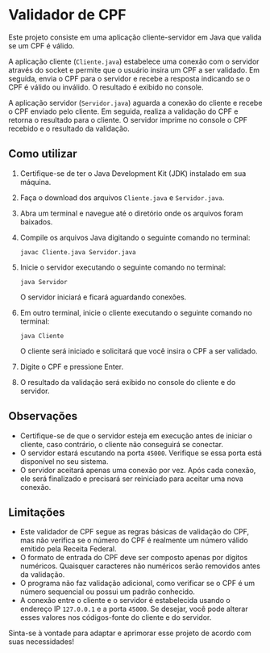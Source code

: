 # Validador de CPF

Este projeto consiste em uma aplicação cliente-servidor em Java que valida se um CPF é válido.

A aplicação cliente (`Cliente.java`) estabelece uma conexão com o servidor através do socket e permite que o usuário insira um CPF a ser validado. Em seguida, envia o CPF para o servidor e recebe a resposta indicando se o CPF é válido ou inválido. O resultado é exibido no console.

A aplicação servidor (`Servidor.java`) aguarda a conexão do cliente e recebe o CPF enviado pelo cliente. Em seguida, realiza a validação do CPF e retorna o resultado para o cliente. O servidor imprime no console o CPF recebido e o resultado da validação.

## Como utilizar

1. Certifique-se de ter o Java Development Kit (JDK) instalado em sua máquina.
2. Faça o download dos arquivos `Cliente.java` e `Servidor.java`.
3. Abra um terminal e navegue até o diretório onde os arquivos foram baixados.
4. Compile os arquivos Java digitando o seguinte comando no terminal:

   ```shell
   javac Cliente.java Servidor.java
   ```

5. Inicie o servidor executando o seguinte comando no terminal:

   ```shell
   java Servidor
   ```

   O servidor iniciará e ficará aguardando conexões.

6. Em outro terminal, inicie o cliente executando o seguinte comando no terminal:

   ```shell
   java Cliente
   ```

   O cliente será iniciado e solicitará que você insira o CPF a ser validado.

7. Digite o CPF e pressione Enter.
8. O resultado da validação será exibido no console do cliente e do servidor.

## Observações

- Certifique-se de que o servidor esteja em execução antes de iniciar o cliente, caso contrário, o cliente não conseguirá se conectar.
- O servidor estará escutando na porta `45000`. Verifique se essa porta está disponível no seu sistema.
- O servidor aceitará apenas uma conexão por vez. Após cada conexão, ele será finalizado e precisará ser reiniciado para aceitar uma nova conexão.

## Limitações

- Este validador de CPF segue as regras básicas de validação do CPF, mas não verifica se o número do CPF é realmente um número válido emitido pela Receita Federal.
- O formato de entrada do CPF deve ser composto apenas por dígitos numéricos. Quaisquer caracteres não numéricos serão removidos antes da validação.
- O programa não faz validação adicional, como verificar se o CPF é um número sequencial ou possui um padrão conhecido.
- A conexão entre o cliente e o servidor é estabelecida usando o endereço IP `127.0.0.1` e a porta `45000`. Se desejar, você pode alterar esses valores nos códigos-fonte do cliente e do servidor.

Sinta-se à vontade para adaptar e aprimorar esse projeto de acordo com suas necessidades!